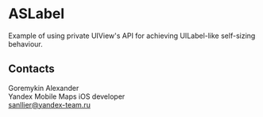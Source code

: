 # ASLabel
Example of using private UIView's API for achieving UILabel-like self-sizing behaviour.


## Contacts

Goremykin Alexander\
Yandex Mobile Maps iOS developer\
sanllier@yandex-team.ru
